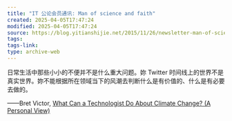 ```yaml
---
title: "IT 公论会员通讯: Man of science and faith"
created: 2025-04-05T17:47:24
modified: 2025-04-05T17:47:24
source: https://blog.yitianshijie.net/2015/11/26/newsletter-man-of-science-and-faith/
tags:
tags-link:
type: archive-web
---
```

日常生活中那些小小的不便并不是什么重大问题。妳 Twitter 时间线上的世界不是真实世界。妳不能根据所在领域当下的风潮去判断什么是有价值的、什么是有必要去做的。

——Bret Victor, [What Can a Technologist Do About Climate Change? (A Personal View)](http://worrydream.com/#!/ClimateChange)